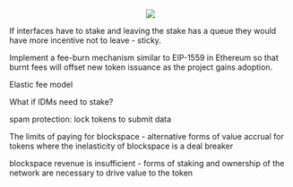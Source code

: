 <div style="text-align: center;">
    <img src="https://png.pngitem.com/pimgs/s/207-2073499_translate-platform-from-english-to-spanish-work-in.png">
</div>


If interfaces have to stake and leaving the stake has a queue they would have more incentive not to leave - sticky.

Implement a fee-burn mechanism similar to EIP-1559 in Ethereum so that burnt fees will offset new token issuance as the project gains adoption.

Elastic fee model

What if IDMs need to stake?


spam protection: lock tokens to submit data

The limits of paying for blockspace - alternative forms of value accrual for tokens where the inelasticity of blockspace is a deal breaker

blockspace revenue is insufficient - forms of staking and ownership of the network are necessary to drive value to the token
